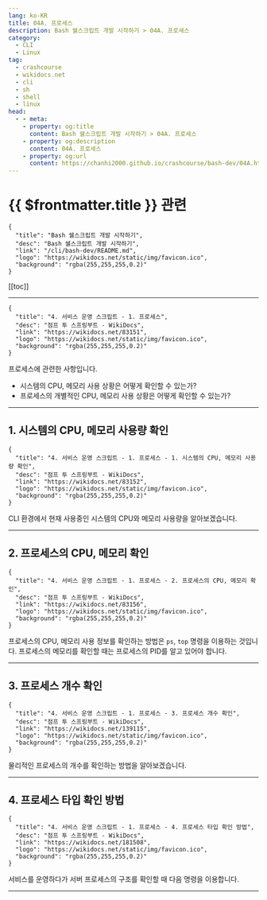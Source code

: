 ```yaml
---
lang: ko-KR
title: 04A. 프로세스
description: Bash 쉘스크립트 개발 시작하기 > 04A. 프로세스
category:
  - CLI
  - Linux
tag: 
  - crashcourse
  - wikidocs.net
  - cli
  - sh
  - shell
  - linux
head:
  - - meta:
    - property: og:title
      content: Bash 쉘스크립트 개발 시작하기 > 04A. 프로세스
    - property: og:description
      content: 04A. 프로세스
    - property: og:url
      content: https://chanhi2000.github.io/crashcourse/bash-dev/04A.html
---
```


# {{ $frontmatter.title }} 관련

```component VPCard
{
  "title": "Bash 쉘스크립트 개발 시작하기",
  "desc": "Bash 쉘스크립트 개발 시작하기",
  "link": "/cli/bash-dev/README.md",
  "logo": "https://wikidocs.net/static/img/favicon.ico",
  "background": "rgba(255,255,255,0.2)"
}
```

[[toc]]

---

```component VPCard
{
  "title": "4. 서비스 운영 스크립트 - 1. 프로세스",
  "desc": "점프 투 스프링부트 - WikiDocs",
  "link": "https://wikidocs.net/83151",
  "logo": "https://wikidocs.net/static/img/favicon.ico",
  "background": "rgba(255,255,255,0.2)"
}
```

프로세스에 관련한 사항입니다.

- 시스템의 CPU, 메모리 사용 상황은 어떻게 확인할 수 있는가?
- 프로세스의 개별적인 CPU, 메모리 사용 상황은 어떻게 확인할 수 있는가?

---

## 1. 시스템의 CPU, 메모리 사용량 확인

```component VPCard
{
  "title": "4. 서비스 운영 스크립트 - 1. 프로세스 - 1. 시스템의 CPU, 메모리 사용량 확인",
  "desc": "점프 투 스프링부트 - WikiDocs",
  "link": "https://wikidocs.net/83152",
  "logo": "https://wikidocs.net/static/img/favicon.ico",
  "background": "rgba(255,255,255,0.2)"
}
```

CLI 환경에서 현재 사용중인 시스템의 CPU와 메모리 사용량을 알아보겠습니다.

<!-- TODO: 작성 -->

---

## 2. 프로세스의 CPU, 메모리 확인

```component VPCard
{
  "title": "4. 서비스 운영 스크립트 - 1. 프로세스 - 2. 프로세스의 CPU, 메모리 확인",
  "desc": "점프 투 스프링부트 - WikiDocs",
  "link": "https://wikidocs.net/83156",
  "logo": "https://wikidocs.net/static/img/favicon.ico",
  "background": "rgba(255,255,255,0.2)"
}
```

프로세스의 CPU, 메모리 사용 정보를 확인하는 방법은 `ps`, `top` 명령을 이용하는 것입니다. 프로세스의 메모리를 확인할 때는 프로세스의 PID를 알고 있어야 합니다.

<!-- TODO: 작성 -->

---

## 3. 프로세스 개수 확인

```component VPCard
{
  "title": "4. 서비스 운영 스크립트 - 1. 프로세스 - 3. 프로세스 개수 확인",
  "desc": "점프 투 스프링부트 - WikiDocs",
  "link": "https://wikidocs.net/139115",
  "logo": "https://wikidocs.net/static/img/favicon.ico",
  "background": "rgba(255,255,255,0.2)"
}
```

물리적인 프로세스의 개수를 확인하는 방법을 알아보겠습니다.

<!-- TODO: 작성 -->

---

## 4. 프로세스 타입 확인 방법

```component VPCard
{
  "title": "4. 서비스 운영 스크립트 - 1. 프로세스 - 4. 프로세스 타입 확인 방법",
  "desc": "점프 투 스프링부트 - WikiDocs",
  "link": "https://wikidocs.net/181508",
  "logo": "https://wikidocs.net/static/img/favicon.ico",
  "background": "rgba(255,255,255,0.2)"
}
```

서비스를 운영하다가 서버 프로세스의 구조를 확인할 때 다음 명령을 이용합니다.

<!-- TODO: 작성 -->


---
